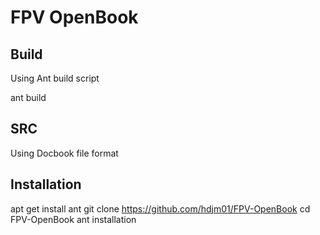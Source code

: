 # FPV OpenBook

## Build
Using Ant build script

 ant build

## SRC

 Using Docbook file format

## Installation
 
 apt get install ant
 git clone https://github.com/hdjm01/FPV-OpenBook
 cd FPV-OpenBook
 ant installation

